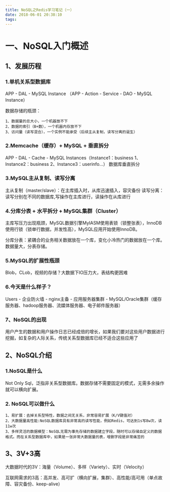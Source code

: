 ```yaml
---
title: NoSQL之Redis学习笔记（一）
date: 2018-06-01 20:38:10
tags:
---
```

# 一、NoSQL入门概述
## 1、发展历程
### 1.单机关系型数据库
APP - DAL - MySQL Instance
（APP - Action - Service - DAO - MySQL Instance）

数据存储的瓶颈：

    1、数据量的总大小，一个机器放不下
    2、数据的索引（B+数），一个机器内存放不下
    3、访问量（读写混合），一个实例不能承受（后续主从复制，读写分离的诞生）
### 2.Memcache（缓存）+ MySQL + 垂直拆分
APP - DAL - Cache - MySQL Instances（Instance1：business 1、Instance2：business 2、Instance3：userinfo...）
数据库垂直拆分
### 3.MySQL主从复制、读写分离
主从复制（master/slave）：在主库插入时，从库迅速插入，容灾备份
读写分离：读写分别在不同的数据库,写操作在主库进行，读操作在从库进行
### 4.分库分表 + 水平拆分 + MySQL集群（Cluster）
主库写压力出现瓶颈，MySQL数据引擎MyIASM使用表锁（锁整张表），InnoDB使用行锁（锁单行数据，并发性高），MySQL应用开始使用InnoDB。

分库分表：紧耦合的业务相关数据放在一个库，变化小冷热门的数据放在一个库。数据量大，分表存储。
### 5.MySQL的扩展性瓶颈
Blob，CLob，视频的存储？大数据下IO压力大，表结构更困难
### 6.今天是什么样子？
Users - 企业防火墙 - nginx主备 - 应用服务器集群 - MySQL/Oracle集群（缓存服务器、hadoop服务器、流媒体服务器、电子邮件服务器） 
### 7、NoSQL的出现
用户产生的数据和用户操作日志已经成倍的增长，如果我们要对这些用户数据进行挖掘，如复杂的人际关系，传统关系型数据库已经不适合这些应用了
## 2、NoSQL介绍
### 1.NoSQL是什么
Not Only Sql，泛指非关系型数据库。数据存储不需要固定的模式，无需多余操作就可以横向扩展。
### 2. NoSQL可以做什么
    1、易扩展：去掉关系型特性，数据之间无关系，非常容易扩展（K/V键值对）
    2、大数据量高性能:NoSQL数据库具有非常高的读写性能，例如Redis，可达到1s写8w次，读11w次
    3、多样灵活的数据模型：NoSQL无需为事先存储的数据建立字段，随时可以存储自定义的数据格式。而在关系型数据库中，如果是一张非常大数据量的表，增删字段是非常痛苦的
## 3、3V+3高
大数据时代的3V：海量（Volume）、多样（Variety）、实时（Velocity）

互联网需求的3高：高并发、高可扩（横向扩展，集群）、高性能/高可用（单点故障、容灾备份、keep-alive）





